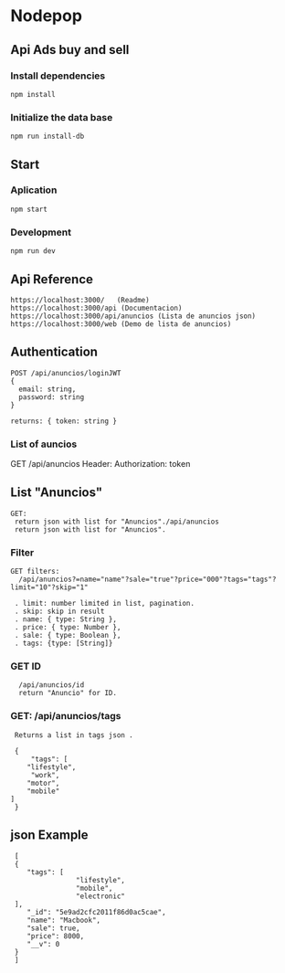 # Nodepop

## Api Ads buy and sell

### Install dependencies

    npm install

### Initialize the data base

    npm run install-db

## Start

### Aplication

    npm start

### Development

    npm run dev

## Api Reference

    https://localhost:3000/   (Readme)
    https://localhost:3000/api (Documentacion)
    https://localhost:3000/api/anuncios (Lista de anuncios json)
    https://localhost:3000/web (Demo de lista de anuncios)

## Authentication

    POST /api/anuncios/loginJWT
    {
      email: string,
      password: string
    }

    returns: { token: string }

### List of auncios

GET /api/anuncios
Header: Authorization: token

## List "Anuncios"

    GET: 
     return json with list for "Anuncios"./api/anuncios
     return json with list for "Anuncios".

### Filter

    GET filters:
      /api/anuncios?=name="name"?sale="true"?price="000"?tags="tags"?limit="10"?skip="1"

     . limit: number limited in list, pagination.
     . skip: skip in result
     . name: { type: String },
     . price: { type: Number },
     . sale: { type: Boolean },
     . tags: {type: [String]}

### GET ID

      /api/anuncios/id
      return "Anuncio" for ID.

### GET: /api/anuncios/tags

     Returns a list in tags json .

     {
         "tags": [
        "lifestyle",
         "work",
        "motor",
        "mobile"
    ]
     } 

## json Example

     [
     {
        "tags": [
                    "lifestyle",
                    "mobile",
                    "electronic"
     ],
        "_id": "5e9ad2cfc2011f86d0ac5cae",
        "name": "Macbook",
        "sale": true,
        "price": 8000,
        "__v": 0
     }
     ]
